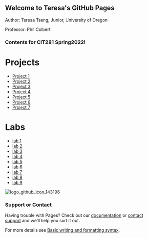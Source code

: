 ## Welcome to Teresa's GitHub Pages
Author: Teresa Tseng, Junior, University of Oregon

Professor: Phil Colbert

### Contents for CIT281 Spring2022!

# Projects
* [Project 1](https://uo-cit-routing811.github.io/cit281-p-1/)
* [Project 2](https://uo-cit-routing811.github.io/cit281-p-2/)
* [Project 3](https://uo-cit-routing811.github.io/cit281-p-3/)
* [Project 4](https://uo-cit-routing811.github.io/cit281-p-4/)
* [Project 5](https://uo-cit-routing811.github.io/cit281-p-5/)
* [Project 6](https://uo-cit-routing811.github.io/cit281-p-6/)
* [Project 7](https://uo-cit-routing811.github.io/cit281-p-7/)

# Labs
* [lab 1](https://uo-cit-routing811.github.io/cit281-lab-1/)
* [lab 2](https://uo-cit-routing811.github.io/cit281-lab-2/)
* [lab 3](https://uo-cit-routing811.github.io/cit281-lab-3/)
* [lab 4](https://uo-cit-routing811.github.io/cit281-lab-4/)
* [lab 5](https://uo-cit-routing811.github.io/cit281-lab-5/)
* [lab 6](https://uo-cit-routing811.github.io/cit281-lab-6/)
* [lab 7](https://uo-cit-routing811.github.io/cit281-lab-7/)
* [lab 8](https://uo-cit-routing811.github.io/cit281-lab-8/)
* [lab 9](https://uo-cit-routing811.github.io/cit281-lab-9/)



![logo_github_icon_143196](https://user-images.githubusercontent.com/105527331/171950621-192a54e8-9633-46d9-8e5d-0ae537ef0346.png)


### Support or Contact

Having trouble with Pages? Check out our [documentation](https://docs.github.com/categories/github-pages-basics/) or [contact support](https://support.github.com/contact) and we’ll help you sort it out.

For more details see [Basic writing and formatting syntax](https://docs.github.com/en/github/writing-on-github/getting-started-with-writing-and-formatting-on-github/basic-writing-and-formatting-syntax).
